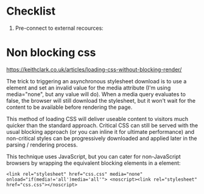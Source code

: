 # Checklist
1. 	Pre-connect to external recources: <link rel="preconnect" href="https://cert.tryggehandel.net">


# Non blocking css
https://keithclark.co.uk/articles/loading-css-without-blocking-render/

The trick to triggering an asynchronous stylesheet download is to use a <link> element and set an invalid value for the media attribute (I'm using media="none", but any value will do). When a media query evaluates to false, the browser will still download the stylesheet, but it won't wait for the content to be available before rendering the page.

This method of loading CSS will deliver useable content to visitors much quicker than the standard approach. Critical CSS can still be served with the usual blocking approach (or you can inline it for ultimate performance) and non-critical styles can be progressively downloaded and applied later in the parsing / rendering process.

This technique uses JavaScript, but you can cater for non-JavaScript browsers by wrapping the equivalent blocking <link> elements in a <noscript> element:

`<link rel="stylesheet" href="css.css" media="none" onload="if(media!='all')media='all'">
<noscript><link rel="stylesheet" href="css.css"></noscript>`
